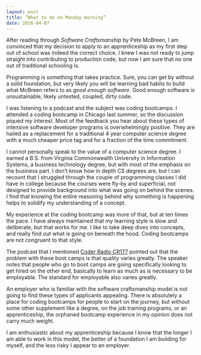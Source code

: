 ```yaml
---
layout: post
title: “What to do on Monday morning”
date: 2016-04-07
---
```


After reading through *Software Craftsmanship* by Pete McBreen, I am convinced that my decision to apply to an apprenticeship as my first step out of school was indeed the correct choice. I knew I was not ready to jump straight into contributing to production code, but now I am sure that no one out of traditional schooling is. 

Programming is something that takes practice. Sure, you can get by without a solid foundation, but very likely you will be learning bad habits to build what McBreen refers to as *good enough software*. Good enough software is unsustainable, likely untested, coupled, dirty code. 

I was listening to a podcast and the subject was coding bootcamps. I attended a coding bootcamp in Chicago last summer, so the discussion piqued my interest. Most of the feedback you hear about these types of intensive software developer programs is overwhelmingly positive. They are hailed as a replacement for a traditional 4 year computer science degree with a much cheaper price tag and for a fraction of the time commitment. 

I cannot personally speak to the value of a computer science degree. I earned a B.S. from Virginia Commonwealth University in Information Systems, a business technology degree, but with most of the emphasis on the business part. I don’t know how in depth CS degrees are, but I can recount that I struggled through the couple of programming classes I did have in college because the courses were fly-by and superficial, not designed to provide background into what was going on behind the scenes. I find that knowing the entire reasoning behind why something is happening helps to solidify my understanding of a concept. 

My experience at the coding bootcamp was more of that, but at ten times the pace. I have always maintained that my learning style is slow and deliberate, but that works for me. I like to take deep dives into concepts, and really find out what is going on beneath the hood. Coding bootcamps are not congruent to that style. 

The podcast that I mentioned [Coder Radio CR177](http://www.jupiterbroadcasting.com/89986/coder-puppy-mills-cr-177/) pointed out that the problem with these boot camps is that quality varies greatly. The speaker notes that people who go to boot camps are going specifically looking to get hired on the other end, basically to learn as much as is necessary to be employable. The standard for employable also varies greatly. 

An employer who is familiar with the software craftsmanship model is not going to find these types of applicants appealing. There is absolutely a place for coding bootcamps for people to start on the journey, but without some other supplement like a degree, on the job training programs, or an apprenticeship, the orphaned bootcamp experience in my opinion does not carry much weight.

I am enthusiastic about my apprenticeship because I know that the longer I am able to work in this model, the better of a foundation I am building for myself, and the less risky I appear to an employer. 